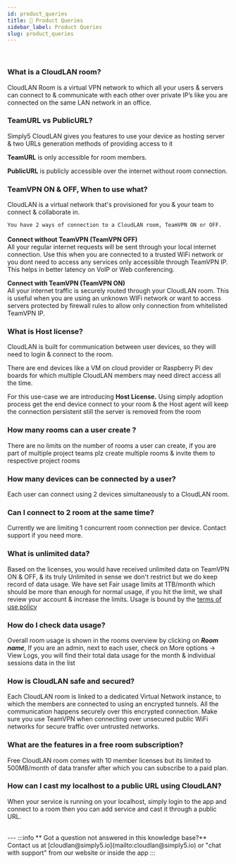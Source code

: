 ```yaml
---
id: product_queries
title: 🦚 Product Queries
sidebar_label: Product Queries
slug: product_queries
---
```

<br />

### What is a CloudLAN room?

CloudLAN Room is a virtual VPN network to which all your users & servers can connect to & communicate with each other over private IP’s like you are connected on the same LAN network in an office.

### TeamURL vs PublicURL?

Simply5 CloudLAN gives you features to use your device as hosting server & two URLs generation methods of providing access to it 

**TeamURL** is only accessible for room members. 

**PublicURL** is publicly accessible over the internet without room connection.

### TeamVPN ON & OFF, When to use what?

CloudLAN is a virtual network that's provisioned for you & your team to connect & collaborate in.  

`You have 2 ways of connection to a CloudLAN room, TeamVPN ON or OFF.` <br /><br />
**Connect without TeamVPN (TeamVPN OFF)** <br />
 All your regular internet requests will be sent through your local internet connection. Use this when you are connected to a trusted WiFi network or you dont need to access any services only accessible through TeamVPN IP. This helps in better latency on VoIP or Web conferencing. <br /> 

**Connect with TeamVPN (TeamVPN ON)** <br />
All your internet traffic is securely routed through your CloudLAN room. This is useful when you are using an unknown WIFi network or want to access servers protected by firewall rules to allow only connection from whitelisted TeamVPN IP. <br /> 
<!-- Check our article on [securing your cloud resources with TeamVPN](https://docs.simply5.io/tag/secure-you-cloud-resources/). <br /> -->


### What is Host license?

CloudLAN is built for communication between user devices, so they will need to login & connect to the room.

There are end devices like a VM on cloud provider or Raspberry Pi dev boards for which multiple CloudLAN members may need direct access all the time. 

For this use-case we are introducing **Host License.** Using simply adoption process get the end device connect to your room & the Host agent will keep the connection persistent still the server is removed from the room

### How many rooms can a user create ?

There are no limits on the number of rooms a user can create, if you are part of multiple project teams plz create multiple rooms & invite them to respective project rooms


### How many devices can be connected by a user?

Each user can connect using 2 devices simultaneously to a CloudLAN room. 

### Can I connect to 2 room at the same time?

Currently we are limiting 1 concurrent room connection per device. Contact support if you need more.

### What is unlimited data?

Based on the licenses, you would have received unlimited data on TeamVPN ON & OFF, & its truly Unlimited in sense we don't restrict but we do keep record of data usage. We have set Fair usage limits at 1TB/month which should be more than enough for normal usage, if you hit the limit, we shall review your account & increase the limits. Usage is bound by the [terms of use policy](https://www.simply5.io/terms-of-use)

### How do I check data usage?

Overall room usage is shown in the rooms overview by clicking on ***Room name***, If you are an admin, next to each user, check on More options -> View Logs, you will find their total data usage for the month & individual sessions data in the list


### How is CloudLAN safe and secured?

Each CloudLAN room is linked to a dedicated Virtual Network instance, to which the members are connected to using an encrypted tunnels. All the communication happens securely over this encrypted connection. Make sure you use TeamVPN when connecting over unsecured public WiFi networks for secure traffic over untrusted networks.

### What are the features in a free room subscription?

Free CloudLAN room comes with 10 member licenses but its limited to 500MB/month of data transfer after which you can subscribe to a paid plan.


### How can I cast my localhost to a public URL using CloudLAN?

When your service is running on your localhost, simply login to the app and connect to a room then you can add service and cast it through a public URL.


<br />
---
:::info
 ** Got a question not answered in this knowledge base?** <br />
 Contact us at [cloudlan@simply5.io](mailto:cloudlan@simply5.io) or "chat with support" from our website or inside the app
:::